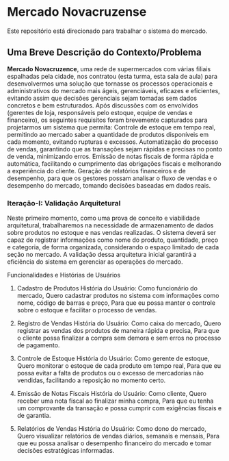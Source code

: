 # Mercado Novacruzense
Este repositório está direcionado para trabalhar o sistema do mercado.

## Uma Breve Descrição do Contexto/Problema
**Mercado Novacruzence**, uma rede de supermercados com várias filiais espalhadas pela cidade, nos contratou (esta turma, esta sala de aula) para desenvolvermos uma solução que tornasse os processos operacionais e administrativos do mercado mais ágeis, gerenciáveis, eficazes e eficientes, evitando assim que decisões gerenciais sejam tomadas sem dados concretos e bem estruturados. Após discussões com os envolvidos (gerentes de loja, responsáveis pelo estoque, equipe de vendas e financeiro), os seguintes requisitos foram brevemente capturados para projetarmos um sistema que permita:
Controle de estoque em tempo real, permitindo ao mercado saber a quantidade de produtos disponíveis em cada momento, evitando rupturas e excessos.
Automatização do processo de vendas, garantindo que as transações sejam rápidas e precisas no ponto de venda, minimizando erros.
Emissão de notas fiscais de forma rápida e automática, facilitando o cumprimento das obrigações fiscais e melhorando a experiência do cliente.
Geração de relatórios financeiros e de desempenho, para que os gestores possam analisar o fluxo de vendas e o desempenho do mercado, tomando decisões baseadas em dados reais.

### Iteração-I: Validação Arquitetural
Neste primeiro momento, como uma prova de conceito e viabilidade arquitetural, trabalharemos na necessidade de armazenamento de dados sobre produtos no estoque e nas vendas realizadas. O sistema deverá ser capaz de registrar informações como nome do produto, quantidade, preço e categoria, de forma organizada, considerando o espaço limitado de cada seção no mercado. A validação dessa arquitetura inicial garantirá a eficiência do sistema em gerenciar as operações do mercado.

Funcionalidades e Histórias de Usuários
1. Cadastro de Produtos
História do Usuário:
Como funcionário do mercado,
Quero cadastrar produtos no sistema com informações como nome, código de barras e preço,
Para que eu possa manter o controle sobre o estoque e facilitar o processo de vendas.

2. Registro de Vendas
História do Usuário:
Como caixa do mercado,
Quero registrar as vendas dos produtos de maneira rápida e precisa,
Para que o cliente possa finalizar a compra sem demora e sem erros no processo de pagamento.

3. Controle de Estoque
História do Usuário:
Como gerente de estoque,
Quero monitorar o estoque de cada produto em tempo real,
Para que eu possa evitar a falta de produtos ou o excesso de mercadorias não vendidas, facilitando a reposição no momento certo.

4. Emissão de Notas Fiscais
História do Usuário:
Como cliente,
Quero receber uma nota fiscal ao finalizar minha compra,
Para que eu tenha um comprovante da transação e possa cumprir com exigências fiscais e de garantia.

5. Relatórios de Vendas
História do Usuário:
Como dono do mercado,
Quero visualizar relatórios de vendas diários, semanais e mensais,
Para que eu possa analisar o desempenho financeiro do mercado e tomar decisões estratégicas informadas.
